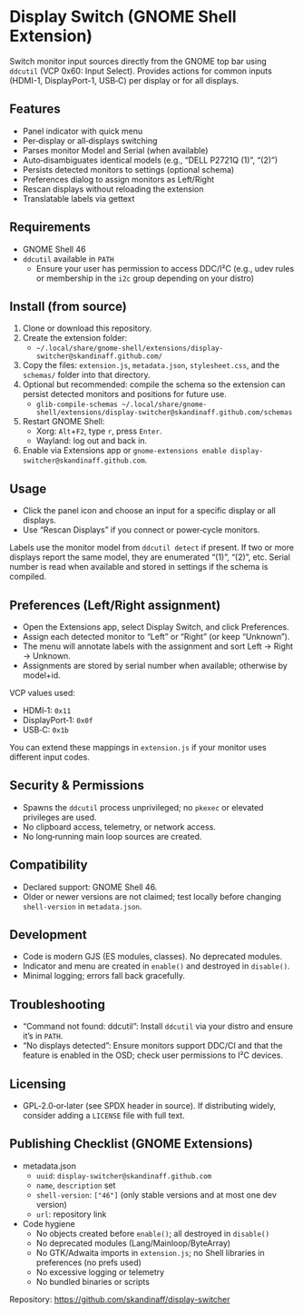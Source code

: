 # Display Switch (GNOME Shell Extension)

Switch monitor input sources directly from the GNOME top bar using `ddcutil` (VCP 0x60: Input Select). Provides actions for common inputs (HDMI-1, DisplayPort-1, USB‑C) per display or for all displays.

## Features
- Panel indicator with quick menu
- Per‑display or all‑displays switching
- Parses monitor Model and Serial (when available)
- Auto‑disambiguates identical models (e.g., “DELL P2721Q (1)”, “(2)”) 
- Persists detected monitors to settings (optional schema)
- Preferences dialog to assign monitors as Left/Right
- Rescan displays without reloading the extension
- Translatable labels via gettext

## Requirements
- GNOME Shell 46
- `ddcutil` available in `PATH`
  - Ensure your user has permission to access DDC/I²C (e.g., udev rules or membership in the `i2c` group depending on your distro)

## Install (from source)
1. Clone or download this repository.
2. Create the extension folder:
   - `~/.local/share/gnome-shell/extensions/display-switcher@skandinaff.github.com/`
3. Copy the files: `extension.js`, `metadata.json`, `stylesheet.css`, and the `schemas/` folder into that directory.
4. Optional but recommended: compile the schema so the extension can persist detected monitors and positions for future use.
   - `glib-compile-schemas ~/.local/share/gnome-shell/extensions/display-switcher@skandinaff.github.com/schemas`
4. Restart GNOME Shell:
   - Xorg: `Alt`+`F2`, type `r`, press `Enter`.
   - Wayland: log out and back in.
5. Enable via Extensions app or `gnome-extensions enable display-switcher@skandinaff.github.com`.

## Usage
- Click the panel icon and choose an input for a specific display or all displays.
- Use “Rescan Displays” if you connect or power‑cycle monitors.

Labels use the monitor model from `ddcutil detect` if present. If two or more displays report the same model, they are enumerated “(1)”, “(2)”, etc. Serial number is read when available and stored in settings if the schema is compiled.

## Preferences (Left/Right assignment)
- Open the Extensions app, select Display Switch, and click Preferences.
- Assign each detected monitor to “Left” or “Right” (or keep “Unknown”).
- The menu will annotate labels with the assignment and sort Left → Right → Unknown.
- Assignments are stored by serial number when available; otherwise by model+id.

VCP values used:
- HDMI‑1: `0x11`
- DisplayPort‑1: `0x0f`
- USB‑C: `0x1b`

You can extend these mappings in `extension.js` if your monitor uses different input codes.

## Security & Permissions
- Spawns the `ddcutil` process unprivileged; no `pkexec` or elevated privileges are used.
- No clipboard access, telemetry, or network access.
- No long‑running main loop sources are created.

## Compatibility
- Declared support: GNOME Shell 46.
- Older or newer versions are not claimed; test locally before changing `shell-version` in `metadata.json`.

## Development
- Code is modern GJS (ES modules, classes). No deprecated modules.
- Indicator and menu are created in `enable()` and destroyed in `disable()`.
- Minimal logging; errors fall back gracefully.

## Troubleshooting
- “Command not found: ddcutil”: Install `ddcutil` via your distro and ensure it’s in `PATH`.
- “No displays detected”: Ensure monitors support DDC/CI and that the feature is enabled in the OSD; check user permissions to I²C devices.

## Licensing
- GPL‑2.0‑or‑later (see SPDX header in source). If distributing widely, consider adding a `LICENSE` file with full text.

## Publishing Checklist (GNOME Extensions)
- metadata.json
  - `uuid`: `display-switcher@skandinaff.github.com`
  - `name`, `description` set
  - `shell-version`: `["46"]` (only stable versions and at most one dev version)
  - `url`: repository link
- Code hygiene
  - No objects created before `enable()`; all destroyed in `disable()`
  - No deprecated modules (Lang/Mainloop/ByteArray)
  - No GTK/Adwaita imports in `extension.js`; no Shell libraries in preferences (no prefs used)
  - No excessive logging or telemetry
  - No bundled binaries or scripts

Repository: https://github.com/skandinaff/display-switcher
